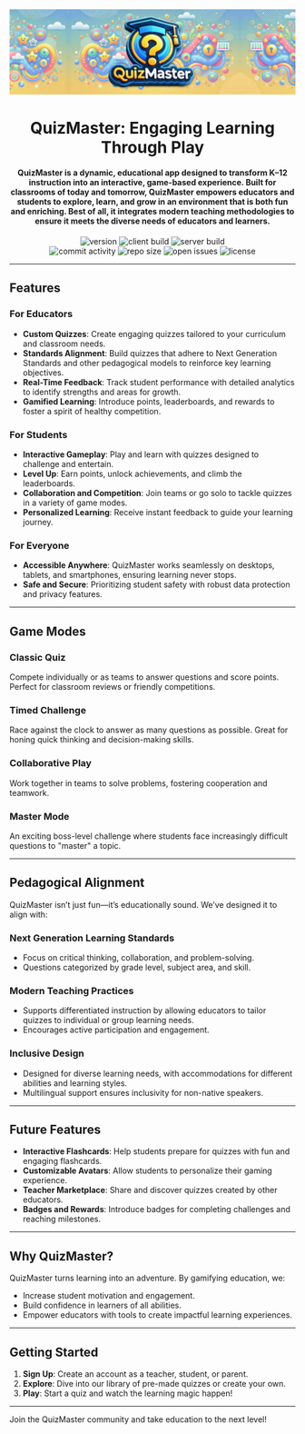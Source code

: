 <div align="center">

  <img src="client/public/logos/logo-banner.png" alt="readmeLogo" width="1000px"/>

  <h1>QuizMaster: Engaging Learning Through Play</h1>

  <h4>
    QuizMaster is a dynamic, educational app designed to transform K–12 instruction into an interactive, game-based experience.
    Built for classrooms of today and tomorrow, QuizMaster empowers educators and students to explore, learn, and grow in an environment
    that is both fun and enriching. Best of all, it integrates modern teaching methodologies to ensure it meets the diverse needs of educators and learners.
  </h4>
  <div align="center">

  <!-- Row 1: Core -->
  <img src="https://img.shields.io/github/v/tag/mfiloramo/quiz-master?label=version" alt="version" />
  <img src="https://img.shields.io/github/actions/workflow/status/mfiloramo/quiz-master/client.yml?branch=main&label=client%20build" alt="client build" />
  <img src="https://img.shields.io/github/actions/workflow/status/mfiloramo/quiz-master/server.yml?branch=main&label=server%20build" alt="server build" />


  <br/>

  <!-- Row 2: Meta -->
  <img src="https://img.shields.io/github/commit-activity/m/mfiloramo/quiz-master" alt="commit activity" />
  <img src="https://img.shields.io/github/repo-size/mfiloramo/quiz-master" alt="repo size" />
  <img src="https://img.shields.io/github/issues/mfiloramo/quiz-master" alt="open issues" />
  <img src="https://img.shields.io/github/license/mfiloramo/quiz-master" alt="license" />

</div>
</div>




---

## Features
### **For Educators**
- **Custom Quizzes**: Create engaging quizzes tailored to your curriculum and classroom needs.
- **Standards Alignment**: Build quizzes that adhere to Next Generation Standards and other pedagogical models to reinforce key learning objectives.
- **Real-Time Feedback**: Track student performance with detailed analytics to identify strengths and areas for growth.
- **Gamified Learning**: Introduce points, leaderboards, and rewards to foster a spirit of healthy competition.

### **For Students**
- **Interactive Gameplay**: Play and learn with quizzes designed to challenge and entertain.
- **Level Up**: Earn points, unlock achievements, and climb the leaderboards.
- **Collaboration and Competition**: Join teams or go solo to tackle quizzes in a variety of game modes.
- **Personalized Learning**: Receive instant feedback to guide your learning journey.

### **For Everyone**
- **Accessible Anywhere**: QuizMaster works seamlessly on desktops, tablets, and smartphones, ensuring learning never stops.
- **Safe and Secure**: Prioritizing student safety with robust data protection and privacy features.

---

## Game Modes
### **Classic Quiz**
Compete individually or as teams to answer questions and score points. Perfect for classroom reviews or friendly competitions.

### **Timed Challenge**
Race against the clock to answer as many questions as possible. Great for honing quick thinking and decision-making skills.

### **Collaborative Play**
Work together in teams to solve problems, fostering cooperation and teamwork.

### **Master Mode**
An exciting boss-level challenge where students face increasingly difficult questions to "master" a topic.

---

## Pedagogical Alignment
QuizMaster isn’t just fun—it’s educationally sound. We’ve designed it to align with:

### **Next Generation Learning Standards**
- Focus on critical thinking, collaboration, and problem-solving.
- Questions categorized by grade level, subject area, and skill.

### **Modern Teaching Practices**
- Supports differentiated instruction by allowing educators to tailor quizzes to individual or group learning needs.
- Encourages active participation and engagement.

### **Inclusive Design**
- Designed for diverse learning needs, with accommodations for different abilities and learning styles.
- Multilingual support ensures inclusivity for non-native speakers.

---

## Future Features
- **Interactive Flashcards**: Help students prepare for quizzes with fun and engaging flashcards.
- **Customizable Avatars**: Allow students to personalize their gaming experience.
- **Teacher Marketplace**: Share and discover quizzes created by other educators.
- **Badges and Rewards**: Introduce badges for completing challenges and reaching milestones.

---

## Why QuizMaster?
QuizMaster turns learning into an adventure. By gamifying education, we:
- Increase student motivation and engagement.
- Build confidence in learners of all abilities.
- Empower educators with tools to create impactful learning experiences.

---

## Getting Started
1. **Sign Up**: Create an account as a teacher, student, or parent.
2. **Explore**: Dive into our library of pre-made quizzes or create your own.
3. **Play**: Start a quiz and watch the learning magic happen!


---

Join the QuizMaster community and take education to the next level!

